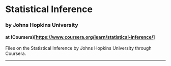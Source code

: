 # Statistical Inference
### by Johns Hopkins University
#### at (Coursera)[https://www.coursera.org/learn/statistical-inference/]

Files on the Statistical Inference by Johns Hopkins University through Coursera.

***